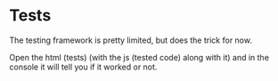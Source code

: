 # Tests

The testing framework is pretty limited, but does the trick for now.

Open the html (tests) (with the js (tested code) along with it) and in the console it will tell you if it worked or not.
